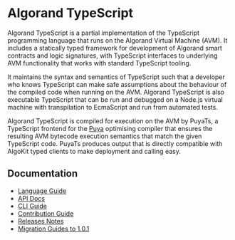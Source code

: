 # Algorand TypeScript

Algorand TypeScript is a partial implementation of the TypeScript programming language that runs on the Algorand Virtual Machine (AVM). It includes a statically typed framework for development of Algorand smart contracts and logic signatures, with TypeScript interfaces to underlying AVM functionality that works with standard TypeScript tooling.

It maintains the syntax and semantics of TypeScript such that a developer who knows TypeScript can make safe assumptions
about the behaviour of the compiled code when running on the AVM. Algorand TypeScript is also executable TypeScript that can be run
and debugged on a Node.js virtual machine with transpilation to EcmaScript and run from automated tests.

Algorand TypeScript is compiled for execution on the AVM by PuyaTs, a TypeScript frontend for the [Puya](https://github.com/algorandfoundation/puya) optimising compiler that ensures the resulting AVM bytecode execution semantics that match the given TypeScript code. PuyaTs produces output that is directly compatible with AlgoKit typed clients to make deployment and calling easy.

## Documentation

- [Language Guide](https://algorandfoundation.github.io/puya-ts/documents/Algorand_TypeScript_Language_Guide.html)
- [API Docs](https://algorandfoundation.github.io/puya-ts/modules.html)
- [CLI Guide](https://algorandfoundation.github.io/puya-ts/documents/Compiler_CLI_Guide.html)
- [Contribution Guide](CONTRIBUTING.md)
- [Releases Notes](https://github.com/algorandfoundation/puya-ts/releases)
- [Migration Guides to 1.0.1](https://algorandfoundation.github.io/puya-ts/documents/Algorand_TypeScript_Migration_Guides.html)
